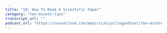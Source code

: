 ```yaml
---
title: "10: How To Read A Scientific Paper"
category: "ten-minute-tips"
transcript_url: ""
podcast_url: "https://soundcloud.com/empiricalcyclingpodcast/ten-minute-tips-10-how-to-read-a-scientific-paper"
---
```

